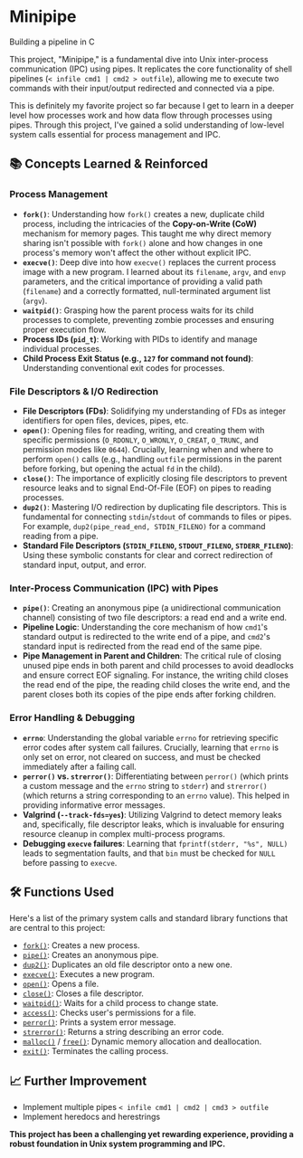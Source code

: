 # Minipipe
Building a pipeline in C

This project, "Minipipe," is a fundamental dive into Unix inter-process communication (IPC) using pipes. It replicates the core functionality of shell pipelines (`< infile cmd1 | cmd2 > outfile`), allowing me to execute two commands with their input/output redirected and connected via a pipe.

This is definitely my favorite project so far because I get to learn in a deeper level how processes work and how data flow through processes using pipes. Through this project, I've gained a solid understanding of low-level system calls essential for process management and IPC.

## 📚 Concepts Learned & Reinforced

### Process Management
* **`fork()`**: Understanding how `fork()` creates a new, duplicate child process, including the intricacies of the **Copy-on-Write (CoW)** mechanism for memory pages. This taught me why direct memory sharing isn't possible with `fork()` alone and how changes in one process's memory won't affect the other without explicit IPC.
* **`execve()`**: Deep dive into how `execve()` replaces the current process image with a new program. I learned about its `filename`, `argv`, and `envp` parameters, and the critical importance of providing a valid path (`filename`) and a correctly formatted, null-terminated argument list (`argv`).
* **`waitpid()`**: Grasping how the parent process waits for its child processes to complete, preventing zombie processes and ensuring proper execution flow.
* **Process IDs (`pid_t`)**: Working with PIDs to identify and manage individual processes.
* **Child Process Exit Status (e.g., `127` for command not found)**: Understanding conventional exit codes for processes.

### File Descriptors & I/O Redirection
* **File Descriptors (FDs)**: Solidifying my understanding of FDs as integer identifiers for open files, devices, pipes, etc.
* **`open()`**: Opening files for reading, writing, and creating them with specific permissions (`O_RDONLY`, `O_WRONLY`, `O_CREAT`, `O_TRUNC`, and permission modes like `0644`). Crucially, learning when and where to perform `open()` calls (e.g., handling `outfile` permissions in the parent before forking, but opening the actual `fd` in the child).
* **`close()`**: The importance of explicitly closing file descriptors to prevent resource leaks and to signal End-Of-File (EOF) on pipes to reading processes.
* **`dup2()`**: Mastering I/O redirection by duplicating file descriptors. This is fundamental for connecting `stdin`/`stdout` of commands to files or pipes. For example, `dup2(pipe_read_end, STDIN_FILENO)` for a command reading from a pipe.
* **Standard File Descriptors (`STDIN_FILENO`, `STDOUT_FILENO`, `STDERR_FILENO`)**: Using these symbolic constants for clear and correct redirection of standard input, output, and error.

### Inter-Process Communication (IPC) with Pipes
* **`pipe()`**: Creating an anonymous pipe (a unidirectional communication channel) consisting of two file descriptors: a read end and a write end.
* **Pipeline Logic**: Understanding the core mechanism of how `cmd1`'s standard output is redirected to the write end of a pipe, and `cmd2`'s standard input is redirected from the read end of the same pipe.
* **Pipe Management in Parent and Children**: The critical rule of closing unused pipe ends in both parent and child processes to avoid deadlocks and ensure correct EOF signaling. For instance, the writing child closes the read end of the pipe, the reading child closes the write end, and the parent closes both its copies of the pipe ends after forking children.

### Error Handling & Debugging
* **`errno`**: Understanding the global variable `errno` for retrieving specific error codes after system call failures. Crucially, learning that `errno` is only set on error, not cleared on success, and must be checked immediately after a failing call.
* **`perror()` vs. `strerror()`**: Differentiating between `perror()` (which prints a custom message and the `errno` string to `stderr`) and `strerror()` (which returns a string corresponding to an `errno` value). This helped in providing informative error messages.
* **Valgrind (`--track-fds=yes`)**: Utilizing Valgrind to detect memory leaks and, specifically, file descriptor leaks, which is invaluable for ensuring resource cleanup in complex multi-process programs.
* **Debugging `execve` failures**: Learning that `fprintf(stderr, "%s", NULL)` leads to segmentation faults, and that `bin` must be checked for `NULL` before passing to `execve`.

## 🛠️ Functions Used

Here's a list of the primary system calls and standard library functions that are central to this project:

* [`fork()`](https://man7.org/linux/man-pages/man2/fork.2.html): Creates a new process.
* [`pipe()`](https://man7.org/linux/man-pages/man2/pipe.2.html): Creates an anonymous pipe.
* [`dup2()`](https://man7.org/linux/man-pages/man2/dup.2.html): Duplicates an old file descriptor onto a new one.
* [`execve()`](https://man7.org/linux/man-pages/man2/execve.2.html): Executes a new program.
* [`open()`](https://man7.org/linux/man-pages/man2/open.2.html): Opens a file.
* [`close()`](https://man7.org/linux/man-pages/man2/close.2.html): Closes a file descriptor.
* [`waitpid()`](https://man7.org/linux/man-pages/man2/wait.2.html): Waits for a child process to change state.
* [`access()`](https://man7.org/linux/man-pages/man2/access.2.html): Checks user's permissions for a file.
* [`perror()`](https://man7.org/linux/man-pages/man3/perror.3.html): Prints a system error message.
* [`strerror()`](https://man7.org/linux/man-pages/man3/strerror.3.html): Returns a string describing an error code.
* [`malloc()`](https://man7.org/linux/man-pages/man3/malloc.3.html) / [`free()`](https://man7.org/linux/man-pages/man3/free.3.html): Dynamic memory allocation and deallocation.
* [`exit()`](https://man7.org/linux/man-pages/man3/exit.3.html): Terminates the calling process.

## 📈 Further Improvement
* Implement multiple pipes `< infile cmd1 | cmd2 | cmd3 > outfile`
* Implement heredocs and herestrings

**This project has been a challenging yet rewarding experience, providing a robust foundation in Unix system programming and IPC.**
